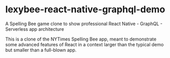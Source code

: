 # lexybee-react-native-graphql-demo
A Spelling Bee game clone to show professional React Native - GraphQL - Serverless app architecture

This is a clone of the NYTimes Spelling Bee app, meant to demonstrate some advanced features of 
React in a context larger than the typical demo but smaller than a full-blown app.
